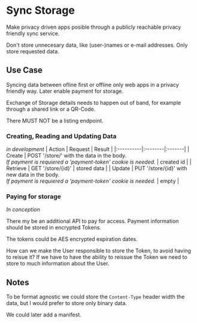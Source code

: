 # Sync Storage

Make privacy driven apps posible through a publicly reachable privacy friendly sync service.

Don't store unnecesary data, like (user-)names or e-mail addresses. Only store requested data.

## Use Case
Syncing data between ofline first or offline only web apps in a privacy friendly way.
Later enable payment for storage. 
 
Exchange of Storage details needs to happen out of band, for example through a shared link or a QR-Code.

There MUST NOT be a listing endpoint.

### Creating, Reading and Updating Data
_in development_
| Action    | Request | Result |
|:----------|:--------|:-------|
| Create    | POST '/store/' with the data in the body.</br> _If payment is requiered a 'payment-token' cookie is needed._ | created id |
| Retrieve  | GET '/store/{id}' | stored data |
| Update    | PUT '/store/{id}' with new data in the body.</br>  _If payment is requiered a 'payment-token' cookie is needed._ | empty |

### Paying for storage
_In conception_

There my be an additional API to pay for access. Payment information should be stored in encrypted Tokens.

The tokens could be AES encrypted expiration dates.

How can we make the User responsible to store the Token, to avoid having to reisue it?
If we have to have the ability to reissue the Token we need to store to much information about the User.

## Notes

To be format agnostic we could store the `Content-Type` header width the data, but I would prefer to store only binary data.

We could later add a manifest.